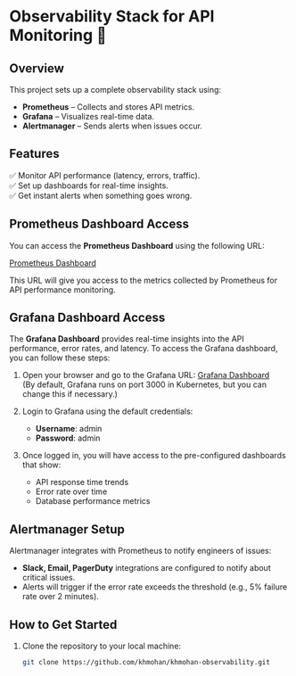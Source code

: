 # Observability Stack for API Monitoring 🚀

## Overview
This project sets up a complete observability stack using:
- **Prometheus** – Collects and stores API metrics.
- **Grafana** – Visualizes real-time data.
- **Alertmanager** – Sends alerts when issues occur.

## Features
✅ Monitor API performance (latency, errors, traffic).  
✅ Set up dashboards for real-time insights.  
✅ Get instant alerts when something goes wrong.  

## Prometheus Dashboard Access
You can access the **Prometheus Dashboard** using the following URL:

[Prometheus Dashboard](http://192.168.59.100:32121)

This URL will give you access to the metrics collected by Prometheus for API performance monitoring.

## Grafana Dashboard Access
The **Grafana Dashboard** provides real-time insights into the API performance, error rates, and latency. To access the Grafana dashboard, you can follow these steps:

1. Open your browser and go to the Grafana URL:
   [Grafana Dashboard](http://localhost:3000)  
   (By default, Grafana runs on port 3000 in Kubernetes, but you can change this if necessary.)

2. Login to Grafana using the default credentials:
   - **Username**: admin
   - **Password**: admin

3. Once logged in, you will have access to the pre-configured dashboards that show:
   - API response time trends
   - Error rate over time
   - Database performance metrics

## Alertmanager Setup
Alertmanager integrates with Prometheus to notify engineers of issues:
- **Slack, Email, PagerDuty** integrations are configured to notify about critical issues.
- Alerts will trigger if the error rate exceeds the threshold (e.g., 5% failure rate over 2 minutes).

## How to Get Started
1. Clone the repository to your local machine:
   ```bash
   git clone https://github.com/khmohan/khmohan-observability.git
